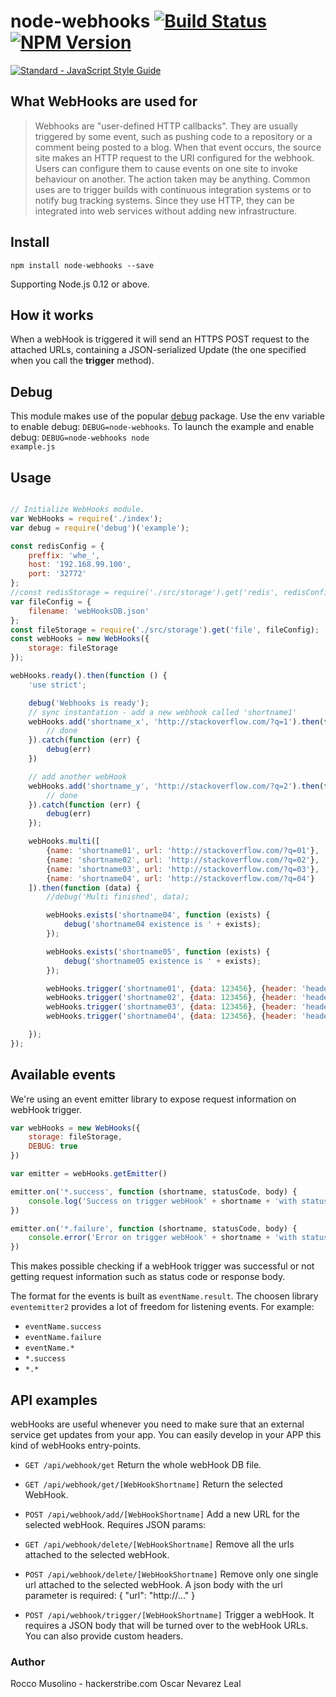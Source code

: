 # node-webhooks [![Build Status](https://travis-ci.org/oscarnevarezleal/node-webhooks.svg?branch=master)](https://travis-ci.org/oscarnevarezleal/node-webhooks) [![NPM Version](https://img.shields.io/npm/v/node-webhooks.svg)](https://www.npmjs.com/package/node-webhooks)


[![Standard - JavaScript Style Guide](https://cdn.rawgit.com/feross/standard/master/badge.svg)](https://github.com/feross/standard)

## What WebHooks are used for

> Webhooks are "user-defined HTTP callbacks". They are usually triggered by some event, such as pushing code to a repository or a comment being posted to a blog. When that event occurs, the source site makes an HTTP request to the URI configured for the webhook. Users can configure them to cause events on one site to invoke behaviour on another. The action taken may be anything. Common uses are to trigger builds with continuous integration systems or to notify bug tracking systems. Since they use HTTP, they can be integrated into web services without adding new infrastructure.

## Install

    npm install node-webhooks --save

Supporting Node.js 0.12 or above.

## How it works

When a webHook is triggered it will send an HTTPS POST request to the attached URLs, containing a JSON-serialized Update (the one specified when you call the **trigger** method).

## Debug

This module makes use of the popular [debug](https://github.com/visionmedia/debug) package. Use the env variable to enable debug: <code>DEBUG=node-webhooks</code>.
To launch the example and enable debug: <code>DEBUG=node-webhooks node example.js</code>

## Usage

```javascript

// Initialize WebHooks module.
var WebHooks = require('./index');
var debug = require('debug')('example');

const redisConfig = {
    preffix: 'whe_',
    host: '192.168.99.100',
    port: '32772'
};
//const redisStorage = require('./src/storage').get('redis', redisConfig);
var fileConfig = {
    filename: 'webHooksDB.json'
};
const fileStorage = require('./src/storage').get('file', fileConfig);
const webHooks = new WebHooks({
    storage: fileStorage
});

webHooks.ready().then(function () {
    'use strict';

    debug('Webhooks is ready');
    // sync instantation - add a new webhook called 'shortname1'
    webHooks.add('shortname_x', 'http://stackoverflow.com/?q=1').then(function () {
        // done
    }).catch(function (err) {
        debug(err)
    })

    // add another webHook
    webHooks.add('shortname_y', 'http://stackoverflow.com/?q=2').then(function () {
        // done
    }).catch(function (err) {
        debug(err)
    });

    webHooks.multi([
        {name: 'shortname01', url: 'http://stackoverflow.com/?q=01'},
        {name: 'shortname02', url: 'http://stackoverflow.com/?q=02'},
        {name: 'shortname03', url: 'http://stackoverflow.com/?q=03'},
        {name: 'shortname04', url: 'http://stackoverflow.com/?q=04'}
    ]).then(function (data) {
        //debug('Multi finished', data);

        webHooks.exists('shortname04', function (exists) {
            debug('shortname04 existence is ' + exists);
        });

        webHooks.exists('shortname05', function (exists) {
            debug('shortname05 existence is ' + exists);
        });

        webHooks.trigger('shortname01', {data: 123456}, {header: 'header'}) // payload will be sent as POST request with JSON body (Content-Type: application/json) and custom header
        webHooks.trigger('shortname02', {data: 123456}, {header: 'header'}) // payload will be sent as POST request with JSON body (Content-Type: application/json) and custom header
        webHooks.trigger('shortname03', {data: 123456}, {header: 'header'}) // payload will be sent as POST request with JSON body (Content-Type: application/json) and custom header
        webHooks.trigger('shortname04', {data: 123456}, {header: 'header'}) // payload will be sent as POST request with JSON body (Content-Type: application/json) and custom header

    });
});
```

## Available events

We're using an event emitter library to expose request information on webHook trigger.

```javascript
var webHooks = new WebHooks({
    storage: fileStorage,
    DEBUG: true
})

var emitter = webHooks.getEmitter()

emitter.on('*.success', function (shortname, statusCode, body) {
    console.log('Success on trigger webHook' + shortname + 'with status code', statusCode, 'and body', body)
})

emitter.on('*.failure', function (shortname, statusCode, body) {
    console.error('Error on trigger webHook' + shortname + 'with status code', statusCode, 'and body', body)
})
```

This makes possible checking if a webHook trigger was successful or not getting request information such as status code or response body.

The format for the events is built as `eventName.result`. The choosen library `eventemitter2` provides a lot of freedom for listening events. For example:

- `eventName.success`
- `eventName.failure`
- `eventName.*`
- `*.success`
- `*.*`


## API examples

webHooks are useful whenever you need to make sure that an external service get updates from your app.
You can easily develop in your APP this kind of webHooks entry-points.

- <code>GET /api/webhook/get</code>
Return the whole webHook DB file.

- <code>GET /api/webhook/get/[WebHookShortname]</code>
Return the selected WebHook.

- <code>POST /api/webhook/add/[WebHookShortname]</code>
Add a new URL for the selected webHook. Requires JSON params:

- <code>GET /api/webhook/delete/[WebHookShortname]</code>
Remove all the urls attached to the selected webHook.

- <code>POST /api/webhook/delete/[WebHookShortname]</code>
Remove only one single url attached to the selected webHook.
A json body with the url parameter is required: { "url": "http://..." }

- <code>POST /api/webhook/trigger/[WebHookShortname]</code>
Trigger a webHook. It requires a JSON body that will be turned over to the webHook URLs. You can also provide custom headers.



### Author

Rocco Musolino - hackerstribe.com
Oscar Nevarez Leal
